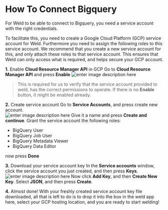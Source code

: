 
# How To Connect Bigquery
For Weld to be able to connect to Bigquery, you need a service account with the right credentials.   

To facilitate this, you need to create a Google Cloud Platform (GCP) service account for Weld. Furthermore you need to assign the following roles to this service account. We recommend that you create a new service account for this, and only attach these roles to that service account. This ensures that Weld can only access what is required, and helps secure your GCP account.

**1.** Enable **Cloud Resource Manager API** in GCP
Go to **Cloud Resource Manager API** and press **Enable**
![enter image description here](https://lh3.googleusercontent.com/pw/AM-JKLWnwqZ5bObR5-xdZh1WSFbHiO22elK7vJ9znVh-OtkC-JKDLqqPcY2rrGuu5Hjfu7u8n2UGvMG9u4yeuSAAaDEI0VSEua99FKiFEO30BmkRQoJ3Ft2huZyuDp312tqA1_WBRkdtVqrHJcED2DX_nIU=w1414-h706-no?authuser=0)


>This is required for us to verify that the service account provided to weld, has the correct permissions to operate.
>If there is no **Enable** button, it might be enabled already.

**2.** Create service account
Go to **Service Accounts**, and press create new account.  
![enter image description here](https://lh3.googleusercontent.com/pw/AM-JKLX5r-XzFpLy0awX4QSPQ5mBhjVEKbrXkfpDjwUvuLZ7M4laHbjnHdLOROAUtvZGMqYOxRE94lGb3Le6MahZrh15T23X9FXuzry8q8svnlAYwZ1poXZzQe_SN-XqKsKgEccKfGna8XjCLy9kbnh2beQ=w1532-h500-no?authuser=0)
Give it a name and press **Create and continue**. 
Grant the service account the following roles:  
-   BigQuery User
-   BigQuery Job User
-   BigQuery Metadata Viewer
-   BigQuery Data Editor

now press **Done**

**3.** Download your service account key
In the **Service accounts** window, click the service account you just created, and then press **Keys**. 
![enter image description here](https://lh3.googleusercontent.com/pw/AM-JKLVLCTaID3Qb51DveC8KeF9JsS2j5tiiG9WBNOou2iNU-Co1rubTnlZi1G6lti-PZozKm7PgQoYLYaX6H03nFZqQkXx5p6lofbvaaU-XikMBPQHMf_0Y0Nn2LaaalW5wwffhd9ANrf3m8WXAX7i1Eeo=w1470-h612-no?authuser=0)
Now click **Add Key**, and then **Create New Key**. 
Select **JSON**, and then press **Create**. 

**4.** Almost done!
With your freshly created service account key file downloaded, all that is left to do is to drop it into the box in the weld app here, select your GCP hosting location, and you are ready to start welding!